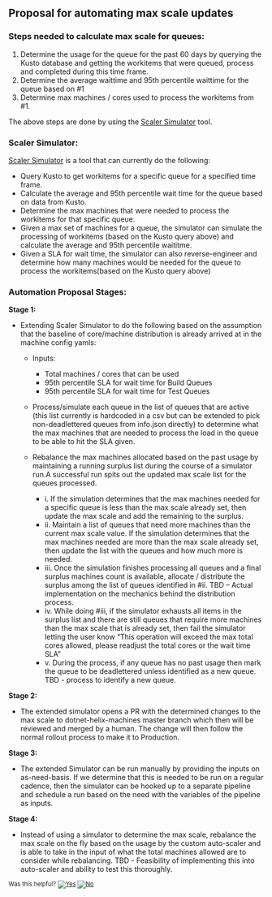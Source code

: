 ## **Proposal for automating max scale updates** ##

### **Steps needed to calculate max scale for queues:** ###

1. Determine the usage for the queue for the past 60 days by querying the Kusto database and getting the workitems that were queued, process and completed during this time frame. 
2. Determine the average waittime and 95th percentile waittime for the queue based on #1 
3. Determine max machines / cores used to process the workitems from #1. 

The above steps are done by using the [Scaler Simulator](#Scaler-Simulator) tool.

### **Scaler Simulator:** ###

[Scaler Simulator](https://dev.azure.com/dnceng/internal/_git/dotnet-helix-machines?path=%2Ftools%2FScalerSimulator&version=GBScalerSimulator&_a=contents) is a tool that can currently do the following: 

- Query Kusto to get workitems for a specific queue for a specified time frame.
- Calculate the average and 95th percentile wait time for the queue based on data from Kusto. 
- Determine the max machines that were needed to process the workitems for that specific queue. 
- Given a max set of machines for a queue, the simulator can simulate the processing of workitems (based on the Kusto query above) and calculate the average and 95th percentile waititme. 
- Given a SLA for wait time, the simulator can also reverse-engineer and determine how many machines would be needed for the queue to process the workitems(based on the Kusto query above) 

### **Automation Proposal Stages:** ###

**Stage 1:**

* Extending Scaler Simulator to do the following based on the assumption that the baseline of core/machine distribution is already arrived at in the machine config yamls: 

    * Inputs: 
        * Total machines / cores that can be used 
        * 95th percentile SLA for wait time for Build Queues 
        * 95th percentile SLA for wait time for Test Queues 

    * Process/simulate each queue in the list of queues that are active (this list currently is hardcoded in a csv but can be extended to pick non-deadlettered queues from info.json directly) to determine what the max machines that are needed to process the load in the queue to be able to hit the SLA given. 

    * Rebalance the max machines allocated based on the past usage by maintaining a running surplus list during the course of a simulator run.A successful run spits out the updated max scale list for the queues processed.

        * i. If the simulation determines that the max machines needed for a specific queue is less than the max scale already set, then update the max scale and add the remaining to the surplus.
        * ii. Maintain a list of queues that need more machines than the current max scale value. If the simulation determines that the max machines needed are more than the max scale already set, then update the list with the queues and how much more is needed.  
        * iii. Once the simulation finishes processing all queues and a final surplus machines count is available, allocate / distribute the surplus among the list of queues identified in #ii. TBD – Actual implementation on the mechanics behind the distribution process. 
        * iv. While doing #iii, if the simulator exhausts all items in the surplus list and there are still queues that require more machines than the max scale that is already set, then fail the simulator letting the user know “This operation will exceed the max total cores allowed, please readjust the total cores or the wait time SLA” 
        * v. During the process, if any queue has no past usage then mark the queue to be deadlettered unless identified as a new queue. TBD -  process to identify a new queue.

**Stage 2:**

* The extended simulator opens a PR with the determined changes to the max scale to dotnet-helix-machines master branch which then will be reviewed and merged by a human. The change will then follow the normal rollout process to make it to Production.

**Stage 3:**

* The extended Simulator can be run manually by providing the inputs on as-need-basis. If we determine that this is needed to be run on a regular cadence, then the simulator can be hooked up to a separate pipeline and schedule a run based on the need with the variables of the pipeline as inputs.

**Stage 4:**

* Instead of using a simulator to determine the max scale, rebalance the max scale on the fly based on the usage by the custom auto-scaler and is able to take in the input of what the total machines allowed are to consider while rebalancing. TBD - Feasibility of implementing this into auto-scaler and ability to test this thoroughly.

<!-- Begin Generated Content: Doc Feedback -->
<sub>Was this helpful? [![Yes](https://helix.dot.net/f/ip/5?p=Documentation%5CProjectDocs%5CCore%20Reduction%5CAutomated_MaxScale_Updates.md)](https://helix.dot.net/f/p/5?p=Documentation%5CProjectDocs%5CCore%20Reduction%5CAutomated_MaxScale_Updates.md) [![No](https://helix.dot.net/f/in)](https://helix.dot.net/f/n/5?p=Documentation%5CProjectDocs%5CCore%20Reduction%5CAutomated_MaxScale_Updates.md)</sub>
<!-- End Generated Content-->
